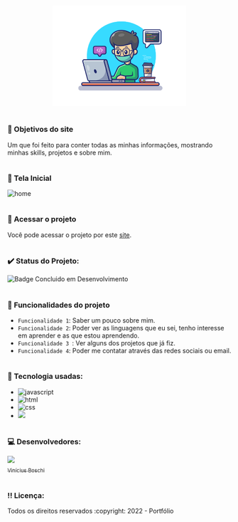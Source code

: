 <div align=center>
  <img src="./images/aboutMe.png" width=300>
</div>
  
# <h3> :dart: Objetivos do site</h3>
Um  que foi feito para conter todas as minhas informações, mostrando minhas skills, projetos e sobre mim.

# <h3> :pencil: Tela Inicial</h3>  
![home](https://user-images.githubusercontent.com/74377158/179576476-e38f2b92-c12a-4f88-9672-7b5af30c7558.jpg)

# <h3> :file_folder: Acessar o projeto</h3>
Você pode acessar o projeto por este [site](https://portfolioviniciusboschi.netlify.app/).

# <h3> :heavy_check_mark: Status do Projeto:</h3>
![Badge Concluido em Desenvolvimento](https://img.shields.io/static/v1?label=STATUS&message=CONCLUIDO&color=blue&style=for-the-badge)

# <h3> :hammer: Funcionalidades do projeto</h3>
- `Funcionalidade 1`: Saber um pouco sobre mim.
- `Funcionalidade 2`: Poder ver as linguagens que eu sei, tenho interesse em aprender e as que estou aprendendo.
- `Funcionalidade 3 `: Ver alguns dos projetos que já fiz.
- `Funcionalidade 4`: Poder me contatar através das redes sociais ou email.

# <h3> :notebook_with_decorative_cover: Tecnologia usadas:</h3>

* <img src="https://img.shields.io/badge/JavaScript-F7DF1E?style=for-the-badge&logo=javascript&logoColor=black" alt="javascript"><br>
* <img src="https://img.shields.io/badge/HTML5-E34F26?style=for-the-badge&logo=html5&logoColor=white" alt="html"><br>
* <img src="https://img.shields.io/badge/CSS3-1572B6?style=for-the-badge&logo=css3&logoColor=white" alt="css"><br>
* <img src="https://img.shields.io/badge/Sass-CC6699?style=for-the-badge&logo=sass&logoColor=white">

# <h3> :computer: Desenvolvedores:</h3>
[<img src="https://user-images.githubusercontent.com/74377158/173900850-b6afcc77-36a5-4254-b63f-983397918d54.jpg" width=130><br><sub>Vinícius Boschi</sub>](https://github.com/Vinicius-Boschi)

# <h3> :bangbang: Licença:</h3>
<p> Todos os direitos reservados :copyright: 2022 - Portfólio